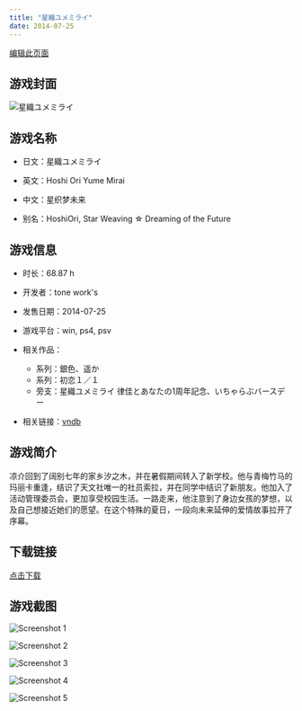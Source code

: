 ```yaml
---
title: "星織ユメミライ"
date: 2014-07-25
---
```

[编辑此页面](https://github.com/ACG-3/ADV3-source/blob/main/source/_posts/games/%E6%98%9F%E7%B9%94%E3%83%A6%E3%83%A1%E3%83%9F%E3%83%A9%E3%82%A4.md)

## 游戏封面

![星織ユメミライ](https%3A//pan.timero.xyz/onedrive/img_lib_001/%E6%98%9F%E7%B9%94%E3%83%A6%E3%83%A1%E3%83%9F%E3%83%A9%E3%82%A4_cover.avif)


## 游戏名称

- 日文：星織ユメミライ
- 英文：Hoshi Ori Yume Mirai
- 中文：星织梦未来

- 别名：HoshiOri, Star Weaving ☆ Dreaming of the Future


## 游戏信息

- 时长：68.87 h
- 开发者：tone work's
- 发售日期：2014-07-25
- 游戏平台：win, ps4, psv
- 相关作品：
   - 系列：銀色、遥か
   - 系列：初恋１／１
   - 旁支：星織ユメミライ 律佳とあなたの1周年記念、いちゃらぶバースデー

- 相关链接：[vndb](https://vndb.org/v14265)


## 游戏简介

凉介回到了阔别七年的家乡汐之木，并在暑假期间转入了新学校。他与青梅竹马的玛丽卡重逢，结识了天文社唯一的社员索拉，并在同学中结识了新朋友。他加入了活动管理委员会，更加享受校园生活。一路走来，他注意到了身边女孩的梦想，以及自己想接近她们的愿望。在这个特殊的夏日，一段向未来延伸的爱情故事拉开了序幕。




## 下载链接

[点击下载](https://pan.timero.xyz/onedrive/adv_lib_001/%E6%98%9F%E7%B9%94%E3%83%A6%E3%83%A1%E3%83%9F%E3%83%A9%E3%82%A4)


## 游戏截图


![Screenshot 1](https%3A//pan.timero.xyz/onedrive/img_lib_001/%E6%98%9F%E7%B9%94%E3%83%A6%E3%83%A1%E3%83%9F%E3%83%A9%E3%82%A4_Screenshot_1.avif)

![Screenshot 2](https%3A//pan.timero.xyz/onedrive/img_lib_001/%E6%98%9F%E7%B9%94%E3%83%A6%E3%83%A1%E3%83%9F%E3%83%A9%E3%82%A4_Screenshot_2.avif)

![Screenshot 3](https%3A//pan.timero.xyz/onedrive/img_lib_001/%E6%98%9F%E7%B9%94%E3%83%A6%E3%83%A1%E3%83%9F%E3%83%A9%E3%82%A4_Screenshot_3.avif)

![Screenshot 4](https%3A//pan.timero.xyz/onedrive/img_lib_001/%E6%98%9F%E7%B9%94%E3%83%A6%E3%83%A1%E3%83%9F%E3%83%A9%E3%82%A4_Screenshot_4.avif)

![Screenshot 5](https%3A//pan.timero.xyz/onedrive/img_lib_001/%E6%98%9F%E7%B9%94%E3%83%A6%E3%83%A1%E3%83%9F%E3%83%A9%E3%82%A4_Screenshot_5.avif)

